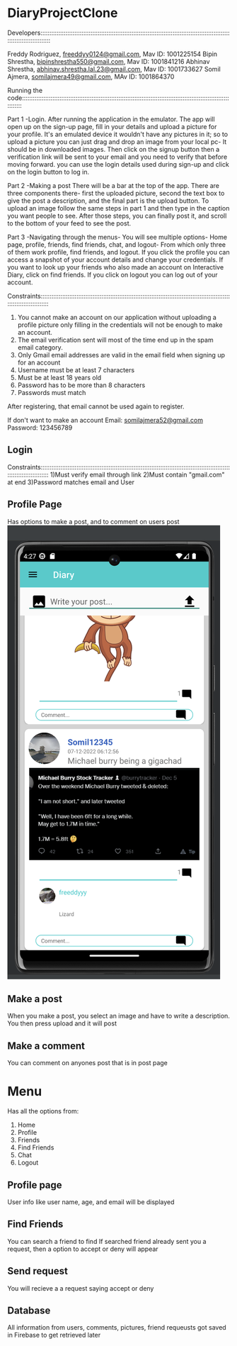 # DiaryProjectClone

Developers::::::::::::::::::::::::::::::::::::::::::::::::::::::::::::::::::::::::::::::::::::::::::::::::::::::::::::::::::::::::::::::::::

Freddy Rodriguez, freeddyy0124@gmail.com, Mav ID: 1001225154
Bipin Shrestha, bipinshrestha550@gmail.com, Mav ID: 1001841216
Abhinav Shrestha, abhinav.shrestha.lal.23@gmail.com, Mav ID: 1001733627
Somil Ajmera, somilajmera49@gmail.com, MAv ID: 1001864370 


Running the code::::::::::::::::::::::::::::::::::::::::::::::::::::::::::::::::::::::::::::::::::::::::::::::::::::::::::::::::::::::::::::

Part 1 -Login. After running the application in the emulator. The app will open up on the sign-up page, fill in your details and upload a picture for your profile. 
It's an emulated device it wouldn't have any pictures in it; so to upload a picture you can just drag and drop an image from your local pc- It should be in downloaded 
images. Then click on the signup button then a verification link will be sent to your email and you need to verify that before moving forward. you can use the login 
details used during sign-up and click on the login button to log in.

Part 2 -Making a post There will be a bar at the top of the app. There are three components there- first the uploaded picture, second the text box to give 
the post a description, and the final part is the upload button. To upload an image follow the same steps in part 1 and then type in the caption you want
people to see. After those steps, you can finally post it, and scroll to the bottom of your feed to see the post.

Part 3 -Navigating through the menus- You will see multiple options- Home page, profile, friends, find friends, chat, and logout- From which only three of them
work profile, find friends, and logout. If you click the profile you can access a snapshot of your account details and change your credentials. If you want to look up 
your friends who also made an account on Interactive Diary, click on find friends. If you click on logout you can log out of your account.                                                                                               

Constraints:::::::::::::::::::::::::::::::::::::::::::::::::::::::::::::::::::::::::::::::::::::::::::::::::::::::::::::::::::::::::::::::::
1) You cannot make an account on our application without uploading a profile picture only filling in the credentials will not be enough to make an account.
2) The email verification sent will most of the time end up in the spam email category.
3) Only Gmail email addresses are valid in the email field when signing up for an account
4) Username must be at least 7 characters
5) Must be at least 18 years old
6) Password has to be more than 8 characters
7) Passwords must match

After registering, that email cannot be used again to register.

If don't want to make an account 
Email: somilajmera52@gmail.com
Password: 123456789

## Login
Constraints:::::::::::::::::::::::::::::::::::::::::::::::::::::::::::::::::::::::::::::::::::::::::::::::::::::::::::::::::::::::::::::::::
1)Must verify email through link
2)Must contain "gmail.com" at end
3)Password matches email and User




## Profile Page
Has options to make a post, and to comment on users post
![](Images/SomilPost.png)


## Make a post
When you make a post, you select an image and have to write a description. You then press upload and it will post

## Make a comment
You can comment on anyones post that is in post page

# Menu
Has all the options from:
1) Home
2) Profile
3) Friends
4) Find Friends
5) Chat
6) Logout

## Profile page
User info like user name, age, and email will be displayed

## Find Friends
You can search a friend to find
If searched friend already sent you a request, then a option to accept or deny will appear

## Send request
You will recieve a a request saying accept or deny

## Database
All information from users, comments, pictures, friend requeusts got saved in Firebase to get retrieved later



